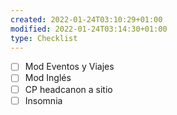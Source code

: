 ```yaml
---
created: 2022-01-24T03:10:29+01:00
modified: 2022-01-24T03:14:30+01:00
type: Checklist
---
```


- [ ] Mod Eventos y Viajes
- [ ] Mod Inglés
- [ ] CP headcanon a sitio
- [ ] Insomnia
